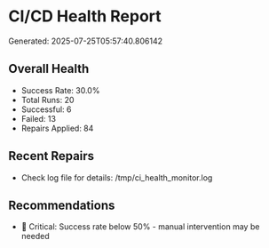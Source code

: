 # CI/CD Health Report

Generated: 2025-07-25T05:57:40.806142

## Overall Health
- Success Rate: 30.0%
- Total Runs: 20
- Successful: 6
- Failed: 13
- Repairs Applied: 84

## Recent Repairs
- Check log file for details: /tmp/ci_health_monitor.log

## Recommendations
- 🚨 Critical: Success rate below 50% - manual intervention may be needed
